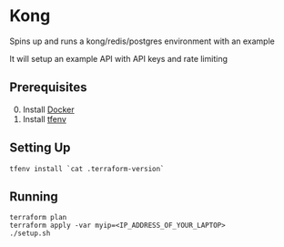 # Kong

Spins up and runs a kong/redis/postgres environment with an example

It will setup an example API with API keys and rate limiting


## Prerequisites

0. Install [Docker](https://docs.docker.com/engine/installation/)
1. Install [tfenv](https://github.com/kamatama41/tfenv)


## Setting Up

```
tfenv install `cat .terraform-version`
```

## Running

```
terraform plan
terraform apply -var myip=<IP_ADDRESS_OF_YOUR_LAPTOP>
./setup.sh
```

